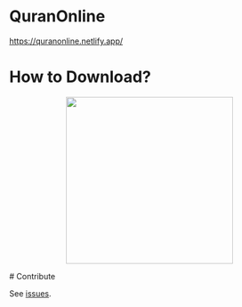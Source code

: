 # QuranOnline
https://quranonline.netlify.app/

# How to Download?  
<p>
<p align="center">
  <img src="https://github.com/SaidRH/QuranOnline/blob/master/images/download.gif" width="300">  
<p>
# Contribute  

See [issues](https://github.com/SaidRH/QuranOnline/issues).
